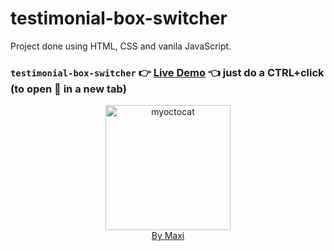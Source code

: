 # testimonial-box-switcher

Project done using HTML, CSS and vanila JavaScript.

### `testimonial-box-switcher` :point_right: [Live Demo](https://maxi69k.github.io/testimonial-box-switcher) :point_left: just do a CTRL+click (to open :link: in a new tab)

<div align="center">
<img src="https://myoctocat.com/assets/images/base-octocat.svg" alt="myoctocat" width="200">
</div>

<div align="center">
<a href="https://webdizajnmaxi.eu.org">By Maxi</a>
</div>
